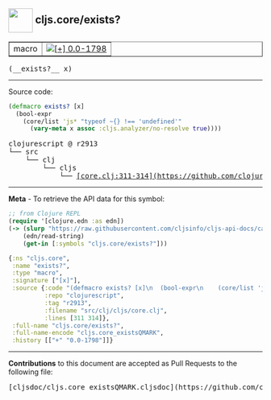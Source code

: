 ## <img width="48px" valign="middle" src="http://i.imgur.com/Hi20huC.png"> cljs.core/exists?

 <table border="1">
<tr>

<td>macro</td>
<td><a href="https://github.com/cljsinfo/cljs-api-docs/tree/0.0-1798"><img valign="middle" alt="[+] 0.0-1798" src="https://img.shields.io/badge/+-0.0--1798-lightgrey.svg"></a> </td>
</tr>
</table>

 <samp>
(__exists?__ x)<br>
</samp>

---





Source code:

```clj
(defmacro exists? [x]
  (bool-expr
    (core/list 'js* "typeof ~{} !== 'undefined'"
      (vary-meta x assoc :cljs.analyzer/no-resolve true))))
```

 <pre>
clojurescript @ r2913
└── src
    └── clj
        └── cljs
            └── <ins>[core.clj:311-314](https://github.com/clojure/clojurescript/blob/r2913/src/clj/cljs/core.clj#L311-L314)</ins>
</pre>


---

__Meta__ - To retrieve the API data for this symbol:

```clj
;; from Clojure REPL
(require '[clojure.edn :as edn])
(-> (slurp "https://raw.githubusercontent.com/cljsinfo/cljs-api-docs/catalog/cljs-api.edn")
    (edn/read-string)
    (get-in [:symbols "cljs.core/exists?"]))
```

```clj
{:ns "cljs.core",
 :name "exists?",
 :type "macro",
 :signature ["[x]"],
 :source {:code "(defmacro exists? [x]\n  (bool-expr\n    (core/list 'js* \"typeof ~{} !== 'undefined'\"\n      (vary-meta x assoc :cljs.analyzer/no-resolve true))))",
          :repo "clojurescript",
          :tag "r2913",
          :filename "src/clj/cljs/core.clj",
          :lines [311 314]},
 :full-name "cljs.core/exists?",
 :full-name-encode "cljs.core_existsQMARK",
 :history [["+" "0.0-1798"]]}

```

---

__Contributions__ to this document are accepted as Pull Requests to the following file:

 <pre>
[cljsdoc/cljs.core_existsQMARK.cljsdoc](https://github.com/cljsinfo/cljs-api-docs/blob/master/cljsdoc/cljs.core_existsQMARK.cljsdoc)
</pre>

